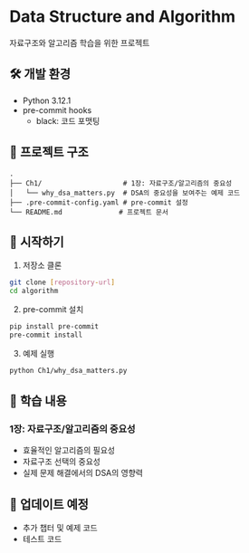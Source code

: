 # Data Structure and Algorithm
자료구조와 알고리즘 학습을 위한 프로젝트

## 🛠️ 개발 환경

- Python 3.12.1
- pre-commit hooks
  - black: 코드 포맷팅

## 📁 프로젝트 구조

```
.
├── Ch1/                    # 1장: 자료구조/알고리즘의 중요성
│   └── why_dsa_matters.py  # DSA의 중요성을 보여주는 예제 코드
├── .pre-commit-config.yaml # pre-commit 설정
└── README.md              # 프로젝트 문서
```

## 🚀 시작하기

1. 저장소 클론
```bash
git clone [repository-url]
cd algorithm
```

2. pre-commit 설치
```bash
pip install pre-commit
pre-commit install
```

3. 예제 실행
```bash
python Ch1/why_dsa_matters.py
```

## 📝 학습 내용

### 1장: 자료구조/알고리즘의 중요성
- 효율적인 알고리즘의 필요성
- 자료구조 선택의 중요성
- 실제 문제 해결에서의 DSA의 영향력

## 🔄 업데이트 예정
- 추가 챕터 및 예제 코드
- 테스트 코드